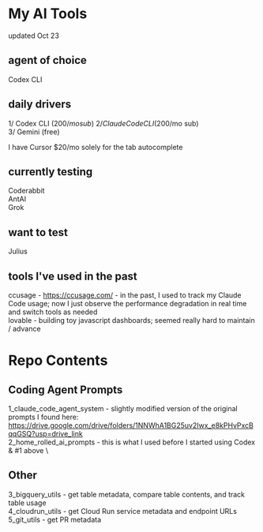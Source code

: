# My AI Tools
updated Oct 23

## agent of choice
Codex CLI

## daily drivers
1/ Codex CLI ($200/mo sub)\
2/ Claude Code CLI ($200/mo sub)\
3/ Gemini (free)

I have Cursor $20/mo solely for the tab autocomplete

## currently testing
Coderabbit \
AntAI \
Grok

## want to test
Julius

## tools I've used in the past
ccusage - https://ccusage.com/ - in the past, I used to track my Claude Code usage; now I just observe the performance degradation in real time and switch tools as needed \
lovable - building toy javascript dashboards; seemed really hard to maintain / advance

# Repo Contents
## Coding Agent Prompts
1_claude_code_agent_system - slightly modified version of the original prompts I found here: https://drive.google.com/drive/folders/1NNWhA1BG25uv2Iwx_e8kPHvPxcBqqGSQ?usp=drive_link \
2_home_rolled_ai_prompts - this is what I used before I started using Codex & #1 above \
## Other
3_bigquery_utils - get table metadata, compare table contents, and track table usage \
4_cloudrun_utils - get Cloud Run service metadata and endpoint URLs \
5_git_utils - get PR metadata



